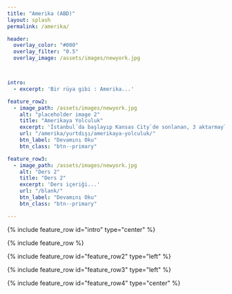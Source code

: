 ```yaml
---
title: "Amerika (ABD)"
layout: splash
permalink: /amerika/

header:
  overlay_color: "#000"
  overlay_filter: "0.5"
  overlay_image: /assets/images/newyork.jpg



intro:
  - excerpt: 'Bir rüya gibi : Amerika...'

feature_row2:
  - image_path: /assets/images/newyork.jpg
    alt: "placeholder image 2"
    title: "Amerikaya Yolculuk"
    excerpt: 'İstanbul`da başlayıp Kansas City`de sonlanan, 3 aktarmayla 20 saatten fazla süren bir yolculuk...'
    url: "/amerika/yurtdışı/amerikaya-yolculuk/"
    btn_label: "Devamını Oku"
    btn_class: "btn--primary"

feature_row3:
  - image_path: /assets/images/newyork.jpg
    alt: "Ders 2"
    title: "Ders 2"
    excerpt: 'Ders içeriği...'
    url: "/blank/"
    btn_label: "Devamını Oku"
    btn_class: "btn--primary"

---
```


{% include feature_row id="intro" type="center" %}

{% include feature_row %}

{% include feature_row id="feature_row2" type="left" %}

{% include feature_row id="feature_row3" type="left" %}

{% include feature_row id="feature_row4" type="center" %}
